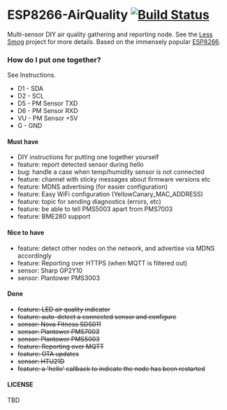 # ESP8266-AirQuality [![Build Status](https://travis-ci.org/less-smog/ESP8266-AirQuality.svg?branch=master)](https://travis-ci.org/less-smog/ESP8266-AirQuality)

Multi-sensor DIY air quality gathering and reporting node. See the [Less Smog](http://less-smog.org) project for more
details. Based on the immensely popular [ESP8266](https://en.wikipedia.org/wiki/ESP8266).

### How do I put one together?

See Instructions.

* D1 - SDA
* D2 - SCL
* D5 - PM Sensor TXD
* D6 - PM Sensor RXD
* VU - PM Sensor +5V
* G  - GND

#### Must have

* DIY instructions for putting one together yourself
* feature: report detected sensor during hello
* bug: handle a case when temp/humidity sensor is not connected
* feature: channel with sticky messages about firmware versions etc
* feature: MDNS advertising (for easier configuration)
* feature: Easy WiFi configuration (YellowCanary_MAC_ADDRESS)
* feature: topic for sending diagnostics (errors, etc)
* feature: be able to tell PMS5003 apart from PMS7003
* feature: BME280 support

#### Nice to have

* feature: detect other nodes on the network, and advertise via MDNS accordingly
* feature: Reporting over HTTPS (when MQTT is filtered out)
* sensor: Sharp GP2Y10
* sensor: Plantower PMS3003

#### Done

* ~~feature: LED air quality indicator~~
* ~~feature: auto-detect a connected sensor and configure~~
* ~~sensor: Nova Fitness SDS011~~
* ~~sensor: Plantower PMS7003~~
* ~~sensor: Plantower PMS5003~~
* ~~feature: Reporting over MQTT~~
* ~~feature: OTA updates~~
* ~~sensor: HTU21D~~
* ~~feature: a 'hello' callback to indicate the node has been restarted~~

#### LICENSE

TBD
